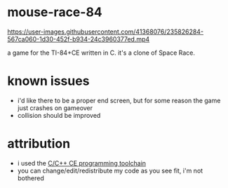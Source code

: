 # mouse-race-84
https://user-images.githubusercontent.com/41368076/235826284-567ca060-1d30-452f-b934-24c3960377ed.mp4

a game for the TI-84+CE written in C. it's a clone of Space Race.

# known issues
- i'd like there to be a proper end screen, but for some reason the game just crashes on gameover
- collision should be improved

# attribution
- i used the <a href="https://github.com/CE-Programming/toolchain">C/C++ CE programming toolchain</a>
- you can change/edit/redistribute my code as you see fit, i'm not bothered
